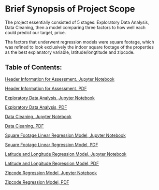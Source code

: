 # Brief Synopsis of Project Scope

The project essentially consisted of 5 stages: Exploratory Data Analysis, Data Cleaning, then a model 
comparing three factors to how well each could predict our target, price.

Tha factors that underwent regression models were square footage, which was refined to look exclusively the indoor square footage of the properties as the best explanatory variable, latitude/longtitude and zipcode.

## Table of Contents:

[Header Information for Assessment, Jupyter Notebook](00FinalProjectSubmission.ipynb)

[Header Information for Assessment, PDF](00FinalProjectSubmission.pdf)

[Exploratory Data Analysis, Jupyter Notebook](1EDA.ipynb)

[Exploratory Data Analysis, PDF](1EDA.pdf)

[Data Cleaning, Jupyter Notebook](2data-cleaning.ipynb)

[Data Cleaning, PDF](2data-cleaning.pdf)

[Square Footage Linear Regression Model, Jupyter Notebook](3SqftModel(Harrison).ipynb)

[Square Footage Linear Regression Model, PDF](3SqftModel(Harrison).pdf)

[Latitude and Longitude Regression Model, Jupyter Notebook](4model-per-latlon.ipynb)

[Latitude and Longitude Regression Model, PDF](4model-per-latlon.pdf)

[Zipcode Regression Model, Jupyter Notebook](5model-per-zipcode.ipynb)

[Zipcode Regression Model, PDF](5model-per-zipcode.pdf)
